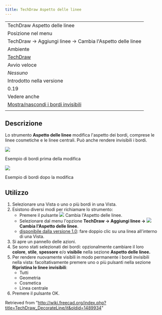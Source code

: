 ```yaml
---
title: TechDraw Aspetto delle linee
---
```

|  |
| --- |
| TechDraw Aspetto delle linee |
| Posizione nel menu |
| TechDraw → Aggiungi linee → Cambia l'Aspetto delle linee |
| Ambiente |
| [TechDraw](/TechDraw_Workbench/it "TechDraw Workbench/it") |
| Avvio veloce |
| *Nessuno* |
| Introdotto nella versione |
| 0.19 |
| Vedere anche |
| [Mostra/nascondi i bordi invisibili](/TechDraw_ShowAll/it "TechDraw ShowAll/it") |
|  |

## Descrizione

Lo strumento **Aspetto delle linee** modifica l'aspetto dei bordi, comprese le linee cosmetiche e le linee centrali. Può anche rendere invisibili i bordi.

![](/images/TechDrawLineDecorSampleBefore.png)

Esempio di bordi prima della modifica

![](/images/TechDrawLineDecorSampleAfter.png)

Esempio di bordi dopo la modifica

## Utilizzo

1. Selezionare una Vista o uno o più bordi in una Vista.
2. Esistono diversi modi per richiamare lo strumento:
   * Premere il pulsante ![](/images/TechDraw_DecorateLine.svg) Cambia l'Aspetto delle linee.
   * Selezionare dal menu l'opzione **TechDraw → Aggiungi linee → ![](/images/TechDraw_DecorateLine.svg) Cambia l'Aspetto delle linee**.
   * [disponibile dalla versione 1.0](/Release_notes_1.0/it "Release notes 1.0/it"): fare doppio clic su una linea all'interno di una Vista.
3. Si apre un pannello delle azioni.
4. Se sono stati selezionati dei bordi: opzionalmente cambiare il loro **colore**, **stile**, **spessore** e/o **visibile** nella sezione **Aspetto delle linee.**
5. Per rendere nuovamente visibili in modo permanente i bordi invisibili nella vista: facoltativamente premere uno o più pulsanti nella sezione **Ripristina le linee invisibili**:
   * Tutti
   * Geometria
   * Cosmetica
   * Linea centrale
6. Premere il pulsante OK.

Retrieved from "<http://wiki.freecad.org/index.php?title=TechDraw_DecorateLine/it&oldid=1489934>"
